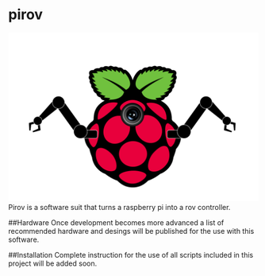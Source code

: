 # pirov
![pirov logo](images/pirov_logo.png)
Pirov is a software suit that turns a raspberry pi into a rov controller.

##Hardware
Once development becomes more advanced a list of recommended hardware and desings will be published for the use with this software.

##Installation
Complete instruction for the use of all scripts included in this project will be added soon.

